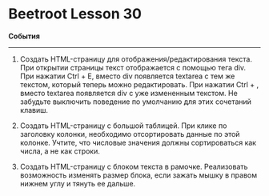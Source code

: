 # Beetroot Lesson 30
<b>События</b><br>
<hr>

1. Создать HTML-страницу для отображения/редактирования текста. 
При открытии страницы текст отображается с помощью тега div. 
При нажатии Ctrl + E, вместо div появляется textarea с тем 
же текстом, который теперь можно редактировать. При нажатии 
Ctrl + , вместо textarea появляется div с уже измененным 
текстом. Не забудьте выключить поведение по умолчанию для 
этих сочетаний клавиш.

2. Создать HTML-страницу с большой таблицей. При клике по 
заголовку колонки, необходимо отсортировать данные по 
этой колонке. Учтите, что числовые значения должны 
сортироваться как числа, а не как строки.

3. Создать HTML-страницу с блоком текста в рамочке. 
Реализовать возможность изменять размер блока, 
если зажать мышку в правом нижнем 
углу и тянуть ее дальше.
